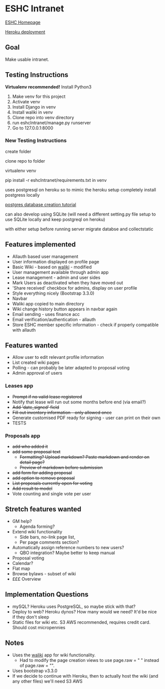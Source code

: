 # ESHC Intranet
[ESHC Homepage](http://edinburghcoop.wordpress.com/)

[Heroku deployment](https://eshc.herokuapp.com/)

## Goal
Make usable intranet.

## Testing Instructions
**Virtualenv recommended!**
Install Python3
1. Make venv for this project
2. Activate venv
3. Install Django in venv
4. Install waliki in venv
5. Clone repo into venv directory
6. run eshcIntranet/manage.py runserver
7. Go to 127.0.0.1:8000

### New Testing Instructions
create folder

clone repo to folder

virtualenv venv

pip install -r eshcIntranet/requirements.txt in venv

uses postgresql on heroku so to mimic the heroku setup completely install postgress locally

[postgres database creation tutorial](https://www.digitalocean.com/community/tutorials/how-to-use-postgresql-with-your-django-application-on-ubuntu-14-04)

can also develop using SQLite (will need a different setting.py file setup to use SQLite locally and keep postgreql on heroku)

with either setup before running server migrate databse and collectstatic 

## Features implemented
* Allauth based user management 
* User information displayed on profile page
* Basic Wiki - based on [waliki](https://github.com/mgaitan/waliki) - modified
* User management available through admin app
* Lease management - admin and user sides
* Mark Users as deactivated when they have moved out 
* 'Share received' checkbox for admins, display on user profile
* Style everything nicely (Bootstrap 3.3.0)
* Navbar
* Waliki app copied to main directory 
* Wiki change history button appears in navbar again
* Email sending - uses finance acc
* Email verification/authentication - allauth
* Store ESHC member specific information - check if properly compatible with allauth

## Features wanted
* Allow user to edit relevant profile information
* List created wiki pages
* Polling - can probably be later adapted to proposal voting
* Admin approval of users

### Leases app
* ~~Prompt if no valid lease registered~~
* Notify that lease will run out some months before end (via email?)
* ~~Add 'date_signed' field~~
* ~~Fill out inventory information - only allowed once~~
* Generate customised PDF ready for signing - user can print on their own
* TESTS

### Proposals app
* ~~add who added it~~
* ~~add some proposal text~~
  * ~~Formatting? Upload markdown? Paste markdown and render on detail page?~~
  * ~~Preview of markdown before submission~~
* ~~add form for adding proposal~~
* ~~add option to remove proposal~~
* ~~List proposals currently open for voting~~
* ~~Add result to model~~
* Vote counting and single vote per user

## Stretch features wanted
* GM help?  
  * Agenda forming?
* Extend wiki functionality
  * Side bars, no-link page list,
  * Per page comments section?
* Automatically assign reference numbers to new users?
  * QBO integration? Maybe better to keep manual
* Proposal voting
* Calendar?
* Flat map
* Browse bylaws - subset of wiki
* £££ Overview

## Implementation Questions
* mySQL? Heroku uses PostgreSQL, so maybe stick with that?
* Deploy to web? Heroku dynos? How many would we need? It'd be nice if they don't sleep
* Static files for wiki etc. S3 AWS recommended, requires credit card. Should cost micropennies

## Notes
* Uses the [waliki](https://github.com/mgaitan/waliki) app for wiki functionality. 
  * Had to modify the page creation views to use page.raw = " " instead of page.raw = "".
* Uses bootstrap v3.3.0
* If we decide to continue with Heroku, then to actually host the wiki (and any other files) we'll need S3 AWS
